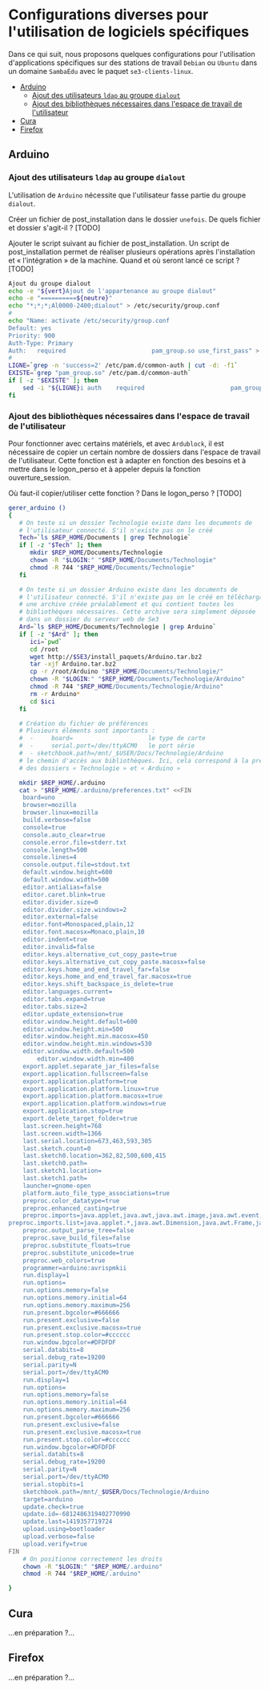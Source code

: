 # Configurations diverses pour l'utilisation de logiciels spécifiques


Dans ce qui suit, nous proposons quelques configurations pour l'utilisation d'applications spécifiques sur des stations de travail `Debian` ou `Ubuntu` dans un domaine `SambaÉdu` avec le paquet `se3-clients-linux`.

* [Arduino](#arduino)
    * [Ajout des utilisateurs `ldap` au groupe `dialout`](#ajout-des-utilisateurs-ldap-au-groupe-dialout)
    * [Ajout des bibliothèques nécessaires dans l'espace de travail de l'utilisateur](#ajout-des-bibliothèques-nécessaires-dans-lespace-de-travail-de-lutilisateur)
* [Cura](#cura)
* [Firefox](#firefox)


## Arduino

### Ajout des utilisateurs `ldap` au groupe `dialout`

L'utilisation de `Arduino` nécessite que l'utilisateur fasse partie du groupe `dialout`.

Créer un fichier de post_installation dans le dossier `unefois`. De quels fichier et dossier s'agit-il ? [TODO]

Ajouter le script suivant au fichier de post_installation. Un script de post_installation permet de réaliser plusieurs opérations après l'installation et « l'intégration » de la machine. Quand et où seront lancé ce script ? [TODO]

```sh
Ajout du groupe dialout
echo -e "${vert}Ajout de l'appartenance au groupe dialout"
echo -e "==========${neutre}"
echo "*;*;*;Al0000-2400;dialout" > /etc/security/group.conf
#
echo "Name: activate /etc/security/group.conf
Default: yes
Priority: 900
Auth-Type: Primary
Auth:   required                        pam_group.so use_first_pass" > /usr/share/pam-configs/my_groups
#
LIGNE=`grep -n 'success=2' /etc/pam.d/common-auth | cut -d: -f1`
EXISTE=`grep "pam_group.so" /etc/pam.d/common-auth`
if [ -z "$EXISTE" ]; then
    sed -i "${LIGNE}i auth    required                        pam_group.so use_first" /etc/pam.d/common-auth
fi
```

### Ajout des bibliothèques nécessaires dans l'espace de travail de l'utilisateur

Pour fonctionner avec certains matériels, et avec `Ardublock`, il est nécessaire de copier un certain nombre de dossiers dans l'espace de travail de l'utilisateur. Cette fonction est à adapter en fonction des besoins et à mettre dans le logon_perso et à appeler depuis la fonction ouverture_session.

Où faut-il copier/utiliser cette fonction ? Dans le logon_perso ? [TODO]

```sh
gerer_arduino ()
{
   # On teste si un dossier Technologie existe dans les documents de
   # l'utilisateur connecté. S'il n'existe pas on le créé
   Tech=`ls $REP_HOME/Documents | grep Technologie`
   if [ -z "$Tech" ]; then
      mkdir $REP_HOME/Documents/Technologie
      chown -R "$LOGIN:" "$REP_HOME/Documents/Technologie"
      chmod -R 744 "$REP_HOME/Documents/Technologie"
   fi

   # On teste si un dossier Arduino existe dans les documents de
   # l'utilisateur connecté. S'il n'existe pas on le créé en téléchargant
   # une archive créée préalablement et qui contient toutes les
   # bibliothèques nécessaires. Cette archive sera simplement déposée
   # dans un dossier du serveur web de Se3
   Ard=`ls $REP_HOME/Documents/Technologie | grep Arduino`
   if [ -z "$Ard" ]; then
      ici=`pwd`
      cd /root
      wget http://$SE3/install_paquets/Arduino.tar.bz2
      tar -xjf Arduino.tar.bz2
      cp -r /root/Arduino "$REP_HOME/Documents/Technologie/"
      chown -R "$LOGIN:" "$REP_HOME/Documents/Technologie/Arduino"
      chmod -R 744 "$REP_HOME/Documents/Technologie/Arduino"
      rm -r Arduino*
      cd $ici
   fi

   # Création du fichier de préférences
   # Plusieurs éléments sont importants :
   #  -     board=                     le type de carte
   #  -     serial.port=/dev/ttyACM0   le port série
   #  - sketchbook.path=/mnt/_$USER/Docs/Technologie/Arduino
   # le chemin d'accès aux bibliothèques. Ici, cela correspond à la présence
   # des dossiers « Technologie » et « Arduino »

   mkdir $REP_HOME/.arduino
   cat > "$REP_HOME/.arduino/preferences.txt" <<FIN
    board=uno
    browser=mozilla
    browser.linux=mozilla
    build.verbose=false
    console=true
    console.auto_clear=true
    console.error.file=stderr.txt
    console.length=500
    console.lines=4
    console.output.file=stdout.txt
    default.window.height=600
    default.window.width=500
    editor.antialias=false
    editor.caret.blink=true
    editor.divider.size=0
    editor.divider.size.windows=2
    editor.external=false
    editor.font=Monospaced,plain,12
    editor.font.macosx=Monaco,plain,10
    editor.indent=true
    editor.invalid=false
    editor.keys.alternative_cut_copy_paste=true
    editor.keys.alternative_cut_copy_paste.macosx=false
    editor.keys.home_and_end_travel_far=false
    editor.keys.home_and_end_travel_far.macosx=true
    editor.keys.shift_backspace_is_delete=true
    editor.languages.current=
    editor.tabs.expand=true
    editor.tabs.size=2
    editor.update_extension=true
    editor.window.height.default=600
    editor.window.height.min=500
    editor.window.height.min.macosx=450
    editor.window.height.min.windows=530
    editor.window.width.default=500
        editor.window.width.min=400
    export.applet.separate_jar_files=false
    export.application.fullscreen=false
    export.application.platform=true
    export.application.platform.linux=true
    export.application.platform.macosx=true
    export.application.platform.windows=true
    export.application.stop=true
    export.delete_target_folder=true
    last.screen.height=768
    last.screen.width=1366
    last.serial.location=673,463,593,305
    last.sketch.count=0
    last.sketch0.location=362,82,500,600,415
    last.sketch0.path=
    last.sketch1.location=
    last.sketch1.path=
    launcher=gnome-open
    platform.auto_file_type_associations=true
    preproc.color_datatype=true
    preproc.enhanced_casting=true
    preproc.imports=java.applet,java.awt,java.awt.image,java.awt.event,java.io,java.net,java.text,java.util,java.util.zip,java.util.regex
preproc.imports.list=java.applet.*,java.awt.Dimension,java.awt.Frame,java.awt.event.MouseEvent,java.awt.event.KeyEvent,java.awt.event.FocusEvent,java.awt.Image,java.io.*,java.net.*,java.text.*,java.util.*,java.util.zip.*,java.util.regex.*
    preproc.output_parse_tree=false
    preproc.save_build_files=false
    preproc.substitute_floats=true
    preproc.substitute_unicode=true
    preproc.web_colors=true
    programmer=arduino:avrispmkii
    run.display=1
    run.options=
    run.options.memory=false
    run.options.memory.initial=64
    run.options.memory.maximum=256
    run.present.bgcolor=#666666
    run.present.exclusive=false
    run.present.exclusive.macosx=true
    run.present.stop.color=#cccccc
    run.window.bgcolor=#DFDFDF
    serial.databits=8
    serial.debug_rate=19200
    serial.parity=N
    serial.port=/dev/ttyACM0
    run.display=1
    run.options=
    run.options.memory=false
    run.options.memory.initial=64
    run.options.memory.maximum=256
    run.present.bgcolor=#666666
    run.present.exclusive=false
    run.present.exclusive.macosx=true
    run.present.stop.color=#cccccc
    run.window.bgcolor=#DFDFDF
    serial.databits=8
    serial.debug_rate=19200
    serial.parity=N
    serial.port=/dev/ttyACM0
    serial.stopbits=1
    sketchbook.path=/mnt/_$USER/Docs/Technologie/Arduino
    target=arduino
    update.check=true
    update.id=-6812486319402770990
    update.last=1419357719724
    upload.using=bootloader
    upload.verbose=false
    upload.verify=true
FIN
    # On positionne correctement les droits
    chown -R "$LOGIN:" "$REP_HOME/.arduino"
    chmod -R 744 "$REP_HOME/.arduino"

}

```


## Cura

…en préparation ?…


## Firefox

…en préparation ?…




